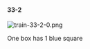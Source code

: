 #### 33-2
![train-33-2-0.png](https://github.com/lil-lab/nlvr/raw/master/nlvr/train/images/32/train-33-2-0.png "train-33-2-0.png")

One box has 1 blue square